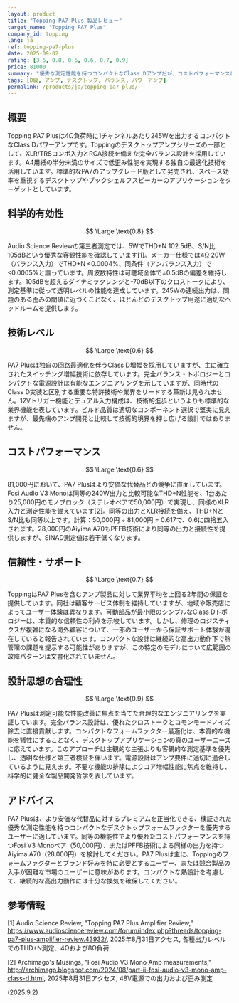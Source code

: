 ```yaml
---
layout: product
title: "Topping PA7 Plus 製品レビュー"
target_name: "Topping PA7 Plus"
company_id: topping
lang: ja
ref: topping-pa7-plus
date: 2025-09-02
rating: [3.6, 0.8, 0.6, 0.6, 0.7, 0.9]
price: 81000
summary: "優秀な測定性能を持つコンパクトなClass Dアンプだが、コストパフォーマンスに課題"
tags: [D級, アンプ, デスクトップ, バランス, パワーアンプ]
permalink: /products/ja/topping-pa7-plus/
---
```

## 概要

Topping PA7 Plusは4Ω負荷時に1チャンネルあたり245Wを出力するコンパクトなClass Dパワーアンプです。Toppingのデスクトップアンプシリーズの一部として、XLR/TRSコンボ入力とRCA接続を備えた完全バランス設計を採用しています。A4用紙の半分未満のサイズで低歪み性能を実現する独自の最適化技術を活用しています。標準的なPA7のアップグレード版として発売され、スペース効率を重視するデスクトップやブックシェルフスピーカーのアプリケーションをターゲットとしています。

## 科学的有効性

$$ \Large \text{0.8} $$

Audio Science Reviewの第三者測定では、5WでTHD+N 102.5dB、S/N比105dBという優秀な客観性能を確認しています[1]。メーカー仕様では4Ω 20W（バランス入力）でTHD+N <0.0004%、同条件（アンバランス入力）で<0.0005%と謳っています。周波数特性は可聴域全体で±0.5dBの偏差を維持します。105dBを超えるダイナミックレンジと-70dB以下のクロストークにより、測定基準に従って透明レベルの性能を達成しています。245Wの連続出力は、問題のある歪みの閾値に近づくことなく、ほとんどのデスクトップ用途に適切なヘッドルームを提供します。

## 技術レベル

$$ \Large \text{0.6} $$

PA7 Plusは独自の回路最適化を伴うClass D増幅を採用していますが、主に確立されたスイッチング増幅技術に依存しています。完全バランス・トポロジーとコンパクトな電源設計は有能なエンジニアリングを示していますが、同時代のClass D実装と区別する重要な特許技術や業界をリードする革新は見られません。12Vトリガー機能とデュアル入力構成は、技術的進歩というよりも標準的な業界機能を表しています。ビルド品質は適切なコンポーネント選択で堅実に見えますが、最先端のアンプ開発と比較して技術的境界を押し広げる設計ではありません。

## コストパフォーマンス

$$ \Large \text{0.6} $$

81,000円において、PA7 Plusはより安価な代替品との競争に直面しています。Fosi Audio V3 Monoは同等の240W出力と比較可能なTHD+N性能を、1台あたり25,000円のモノブロック（ステレオペアで50,000円）で実現し、同様のXLR入力と測定性能を備えています[2]。同等の出力とXLR接続を備え、THD+NとS/N比も同等以上です。計算：50,000円 ÷ 81,000円 = 0.617で、0.6に四捨五入されます。28,000円のAiyima A70もPFFB技術により同等の出力と接続性を提供しますが、SINAD測定値は若干低くなります。

## 信頼性・サポート

$$ \Large \text{0.7} $$

ToppingはPA7 Plusを含むアンプ製品に対して業界平均を上回る2年間の保証を提供しています。同社は顧客サービス体制を維持していますが、地域や販売店によってユーザー体験は異なります。可動部品が最小限のシンプルなClass Dトポロジーは、本質的な信頼性の利点を示唆しています。しかし、修理のロジスティクスが複雑になる海外顧客について、一部のユーザーから保証サポート体験が混在していると報告されています。コンパクトな設計は継続的な高出力動作下で熱管理の課題を提示する可能性がありますが、この特定のモデルについて広範囲の故障パターンは文書化されていません。

## 設計思想の合理性

$$ \Large \text{0.9} $$

PA7 Plusは測定可能な性能改善に焦点を当てた合理的なエンジニアリングを実証しています。完全バランス設計は、優れたクロストークとコモンモードノイズ除去に直接貢献します。コンパクトなフォームファクター最適化は、本質的な機能を犠牲にすることなく、デスクトップアプリケーションの真のユーザーニーズに応えています。このアプローチは主観的な主張よりも客観的な測定基準を優先し、透明な仕様と第三者検証を伴います。電源設計はアンプ要件に適切に適合しているように見えます。不要な機能の排除によりコア増幅性能に焦点を維持し、科学的に健全な製品開発哲学を表しています。

## アドバイス

PA7 Plusは、より安価な代替品に対するプレミアムを正当化できる、検証された優秀な測定性能を持つコンパクトなデスクトップフォームファクターを優先するユーザーに適しています。同等の機能性でより優れたコストパフォーマンスを持つFosi V3 Monoペア（50,000円）、またはPFFB技術による同様の出力を持つAiyima A70（28,000円）を検討してください。PA7 Plusは主に、Toppingのフォームファクターとブランド好みを特に必要とするユーザー、または競合製品の入手が困難な市場のユーザーに意味があります。コンパクトな熱設計を考慮して、継続的な高出力動作には十分な換気を確保してください。

## 参考情報

[1] Audio Science Review, "Topping PA7 Plus Amplifier Review," https://www.audiosciencereview.com/forum/index.php?threads/topping-pa7-plus-amplifier-review.43932/, 2025年8月31日アクセス, 各種出力レベルでのTHD+N測定、4Ωおよび8Ω負荷

[2] Archimago's Musings, "Fosi Audio V3 Mono Amp measurements," http://archimago.blogspot.com/2024/08/part-ii-fosi-audio-v3-mono-amp-class-d.html, 2025年8月31日アクセス, 48V電源での出力および歪み測定

(2025.9.2)